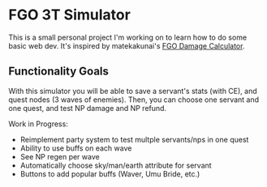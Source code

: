 # FGO 3T Simulator

This is a small personal project I'm working on to learn how to do some basic web dev. It's inspired by matekakunai's [FGO Damage Calculator](https://maketakunai.github.io/).

## Functionality Goals

With this simulator you will be able to save a servant's stats (with CE), and quest nodes (3 waves of enemies).
Then, you can choose one servant and one quest, and test NP damage and NP refund.

Work in Progress:
- Reimplement party system to test multple servants/nps in one quest
- Ability to use buffs on each wave
- See NP regen per wave
- Automatically choose sky/man/earth attribute for servant
- Buttons to add popular buffs (Waver, Umu Bride, etc.)
